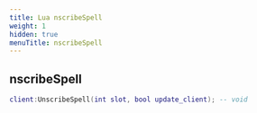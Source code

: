 ```yaml
---
title: Lua nscribeSpell
weight: 1
hidden: true
menuTitle: nscribeSpell
---
```

## nscribeSpell
```lua
client:UnscribeSpell(int slot, bool update_client); -- void
```